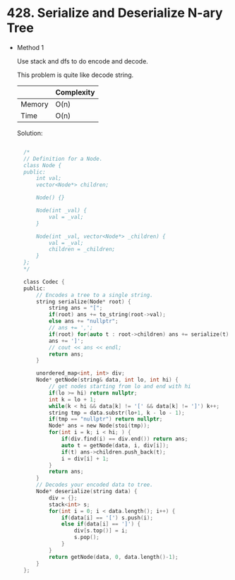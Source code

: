 # 428. Serialize and Deserialize N-ary Tree

- Method 1

  Use stack and dfs to do encode and decode.

  This problem is quite like decode string.

  |        | Complexity |
  | ------ | ---------- |
  | Memory | O(n)       |
  | Time   | O(n)       |

  Solution:

  ```h

    /*
    // Definition for a Node.
    class Node {
    public:
        int val;
        vector<Node*> children;

        Node() {}

        Node(int _val) {
            val = _val;
        }

        Node(int _val, vector<Node*> _children) {
            val = _val;
            children = _children;
        }
    };
    */

    class Codec {
    public:
        // Encodes a tree to a single string.
        string serialize(Node* root) {
            string ans = "[";
            if(root) ans += to_string(root->val);
            else ans += "nullptr";
            // ans += ',';
            if(root) for(auto t : root->children) ans += serialize(t);
            ans += ']';
            // cout << ans << endl;
            return ans;
        }

        unordered_map<int, int> div;
        Node* getNode(string& data, int lo, int hi) {
            // get nodes starting from lo and end with hi
            if(lo >= hi) return nullptr;
            int k = lo + 1;
            while(k < hi && data[k] != '[' && data[k] != ']') k++;
            string tmp = data.substr(lo+1, k - lo - 1);
            if(tmp == "nullptr") return nullptr;
            Node* ans = new Node(stoi(tmp));
            for(int i = k; i < hi; ) {
                if(div.find(i) == div.end()) return ans;
                auto t = getNode(data, i, div[i]);
                if(t) ans->children.push_back(t);
                i = div[i] + 1;
            }
            return ans;
        }
        // Decodes your encoded data to tree.
        Node* deserialize(string data) {
            div = {};
            stack<int> s;
            for(int i = 0; i < data.length(); i++) {
                if(data[i] == '[') s.push(i);
                else if(data[i] == ']') {
                    div[s.top()] = i;
                    s.pop();
                }
            }
            return getNode(data, 0, data.length()-1);
        }
    };


  ```

<!-- - Method 2

    This is another method.

    | |   Complexity  |
    | ----------- | ----------- |
    |  Memory     | O(n) |
    |      Time       |  O(n) |


    Solution:

    ``` h



    ```

- Additional Knowledge:

    Here are some additional knowledge.



<br> -->
